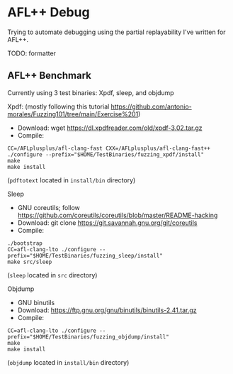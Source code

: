 # AFL++ Debug
Trying to automate debugging using the partial replayability I've written for AFL++.

TODO: formatter

## AFL++ Benchmark
Currently using 3 test binaries: Xpdf, sleep, and objdump

Xpdf: (mostly following this tutorial https://github.com/antonio-morales/Fuzzing101/tree/main/Exercise%201)
 - Download: wget https://dl.xpdfreader.com/old/xpdf-3.02.tar.gz
 - Compile:
```
CC=/AFLplusplus/afl-clang-fast CXX=/AFLplusplus/afl-clang-fast++ ./configure --prefix="$HOME/TestBinaries/fuzzing_xpdf/install"
make
make install
```
(`pdftotext` located in `install/bin` directory)


Sleep
 - GNU coreutils; follow https://github.com/coreutils/coreutils/blob/master/README-hacking
 - Download: git clone https://git.savannah.gnu.org/git/coreutils
 - Compile: 
```
./bootstrap
CC=afl-clang-lto ./configure --prefix="$HOME/TestBinaries/fuzzing_sleep/install"
make src/sleep
```
(`sleep` located in `src` directory)


Objdump
 - GNU binutils
 - Download: https://ftp.gnu.org/gnu/binutils/binutils-2.41.tar.gz
 - Compile:
```
CC=afl-clang-lto ./configure --prefix="$HOME/TestBinaries/fuzzing_objdump/install"
make
make install
```
(`objdump` located in `install/bin` directory)
